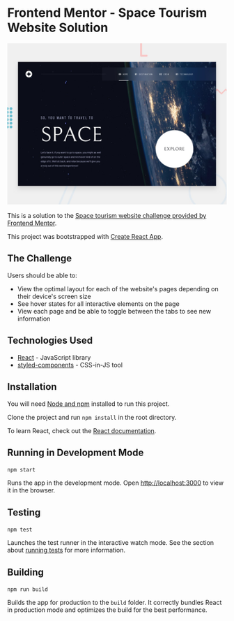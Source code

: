 # Frontend Mentor - Space Tourism Website Solution

![The home page of the space tourism website](./preview.jpg)

This is a solution to the [Space tourism website challenge provided by Frontend Mentor](https://www.frontendmentor.io/challenges/space-tourism-multipage-website-gRWj1URZ3).

This project was bootstrapped with [Create React App](https://github.com/facebook/create-react-app).

## The Challenge

Users should be able to:

-   View the optimal layout for each of the website's pages depending on their device's screen size
-   See hover states for all interactive elements on the page
-   View each page and be able to toggle between the tabs to see new information

## Technologies Used

-   [React](https://reactjs.org/) - JavaScript library
-   [styled-components](https://styled-components.com/) - CSS-in-JS tool

## Installation

You will need [Node and npm](https://nodejs.org/en/) installed to run this project.

Clone the project and run `npm install` in the root directory.

To learn React, check out the [React documentation](https://reactjs.org/).

## Running in Development Mode

`npm start`

Runs the app in the development mode. Open [http://localhost:3000](http://localhost:3000) to view it in the browser.

## Testing

`npm test`

Launches the test runner in the interactive watch mode. See the section about [running tests](https://facebook.github.io/create-react-app/docs/running-tests) for more information.

## Building

`npm run build`

Builds the app for production to the `build` folder. It correctly bundles React in production mode and optimizes the build for the best performance.
